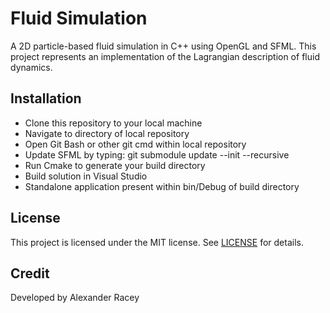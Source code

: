 # Fluid Simulation
A 2D particle-based fluid simulation in C++ using OpenGL and SFML. This project represents an implementation of the Lagrangian description of fluid dynamics.

## Installation
  - Clone this repository to your local machine
  - Navigate to directory of local repository
  - Open Git Bash or other git cmd within local repository
  - Update SFML by typing: git submodule update --init --recursive
  - Run Cmake to generate your build directory
  - Build solution in Visual Studio
  - Standalone application present within bin/Debug of build directory

## License
This project is licensed under the MIT license. See [LICENSE](LICENSE) for details.

## Credit
Developed by Alexander Racey
